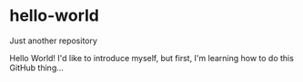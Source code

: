 # hello-world
Just another repository

Hello World!
I'd like to introduce myself, but first, I'm learning how to do this GitHub thing...
